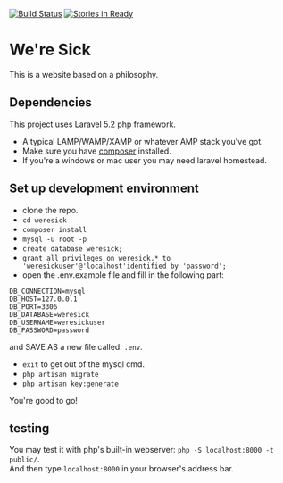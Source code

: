 [![Build Status](https://travis-ci.org/lordadamson/weresick.svg?branch=master)](https://travis-ci.org/lordadamson/weresick) [![Stories in Ready](https://badge.waffle.io/lordadamson/weresick.png?label=ready&title=Ready)](https://waffle.io/lordadamson/weresick)<br/> 
# We're Sick
This is a website based on a philosophy.

## Dependencies
This project uses Laravel 5.2 php framework.
* A typical LAMP/WAMP/XAMP or whatever AMP stack you've got.
* Make sure you have [composer](https://getcomposer.org) installed.
* If you're a windows or mac user you may need laravel homestead.

## Set up development environment
* clone the repo.
* `cd weresick`
* `composer install`
* `mysql -u root -p`
* `create database weresick;`
* `grant all privileges on weresick.* to 'weresickuser'@'localhost'identified by 'password';`
* open the .env.example file and fill in the following part:
```
DB_CONNECTION=mysql
DB_HOST=127.0.0.1
DB_PORT=3306
DB_DATABASE=weresick
DB_USERNAME=weresickuser
DB_PASSWORD=password
```
and SAVE AS a new file called: `.env`.
* `exit` to get out of the mysql cmd.
* `php artisan migrate`
* `php artisan key:generate`

You're good to go!

## testing
You may test it with php's built-in webserver: `php -S localhost:8000 -t public/`. <br/>
And then type `localhost:8000` in your browser's address bar.
